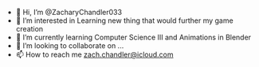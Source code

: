 - 👋 Hi, I’m @ZacharyChandler033
- 👀 I’m interested in Learning new thing that would further my game creation
- 🌱 I’m currently learning Computer Science III and Animations in Blender
- 💞️ I’m looking to collaborate on ...
- 📫 How to reach me zach.chandler@icloud.com

<!---
ZacharyChandler033/ZacharyChandler033 is a ✨ special ✨ repository because its `README.md` (this file) appears on your GitHub profile.
You can click the Preview link to take a look at your changes.
--->
